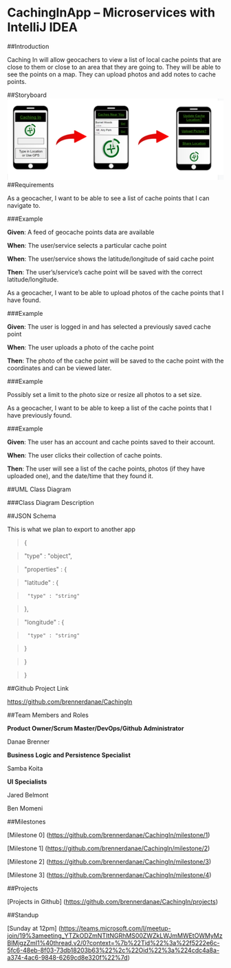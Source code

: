 # CachingInApp – Microservices with IntelliJ IDEA 

##Introduction 

Caching In will allow geocachers to view a list of local cache points that are close to them or close to an area that they are going to. They will be able to see the points on a map. They can upload photos and add notes to cache points. 

##Storyboard 
![Storyboard](src/main/resources/storyboard.PNG "Storyboard")
##Requirements 

As a geocacher, I want to be able to see a list of cache points that I can navigate to. 

###Example 

  

**Given**: A feed of geocache points data are available 

  

**When**: The user/service selects a particular cache point 

  

**When**: The user/service shows the latitude/longitude of said cache point 

  

**Then**: The user’s/service’s cache point will be saved with the correct latitude/longitude. 

  

As a geocacher, I want to be able to upload photos of the cache points that I have found. 

###Example 

**Given**: The user is logged in and has selected a previously saved cache point  

**When**: The user uploads a photo of the cache point 

**Then**: The photo of the cache point will be saved to the cache point with the coordinates and can be viewed later. 

###Example 

Possibly set a limit to the photo size or resize all photos to a set size. 

As a geocacher, I want to be able to keep a list of the cache points that I have previously found. 

  

###Example 

  

**Given**: The user has an account and cache points saved to their account. 

  

**When**: The user clicks their collection of cache points. 

  

**Then**: The user will see a list of the cache points, photos (if they have uploaded one), and the date/time that they found it.			 

##UML Class Diagram 

<Insert Class Diagram> 

###Class Diagram Description 

<Insert Class Diagram Description> 

##JSON Schema 

This is what we plan to export to another app 

>{ 

>  "type" : "object", 

>  "properties" : { 

>    "latitude" : { 

>      "type" : "string" 

>    }, 

>    "longitude" : { 

>      "type" : "string" 

>    } 

>  } 

>} 

  

##Github Project Link 

https://github.com/brennerdanae/CachingIn 

  

##Team Members and Roles 

**Product Owner/Scrum Master/DevOps/Github Administrator**  

Danae Brenner 

**Business Logic and Persistence Specialist**  

Samba Koita 

**UI Specialists** 

Jared Belmont 

Ben Momeni 

  

##Milestones 

[Milestone 0] (https://github.com/brennerdanae/CachingIn/milestone/1) 

[Milestone 1] (https://github.com/brennerdanae/CachingIn/milestone/2) 

[Milestone 2] (https://github.com/brennerdanae/CachingIn/milestone/3) 

[Milestone 3] (https://github.com/brennerdanae/CachingIn/milestone/4) 

  

##Projects 

[Projects in Github] (https://github.com/brennerdanae/CachingIn/projects) 

  

##Standup 

[Sunday at 12pm] (https://teams.microsoft.com/l/meetup-join/19%3ameeting_YTZkODZmNTItNGRhMS00ZWZkLWJmMWEtOWMyMzBlMjgzZmI1%40thread.v2/0?context=%7b%22Tid%22%3a%22f5222e6c-5fc6-48eb-8f03-73db18203b63%22%2c%22Oid%22%3a%224cdc4a8a-a374-4ac6-9848-6269cd8e320f%22%7d) 

 
